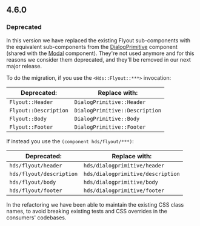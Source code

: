 ## 4.6.0

### Deprecated

In this version we have replaced the existing Flyout sub-components with the equivalent sub-components from the [DialogPrimitive](/utilities/dialog-primitive) component (shared with the [Modal](/components/modal) component). They're not used anymore and for this reasons we consider them deprecated, and they'll be removed in our next major release.

To do the migration, if you use the `<Hds::Flyout::***>` invocation:

| Deprecated:           | Replace with:                  |
|-----------------------|--------------------------------|
| `Flyout::Header`      | `DialogPrimitive::Header`      |
| `Flyout::Description` | `DialogPrimitive::Description` |
| `Flyout::Body`        | `DialogPrimitive::Body`        |
| `Flyout::Footer`      | `DialogPrimitive::Footer`      |

If instead you use the `(component hds/flyout/***)`:

| Deprecated:              | Replace with:                     |
|--------------------------|-----------------------------------|
| `hds/flyout/header`      | `hds/dialogprimitive/header`      |
| `hds/flyout/description` | `hds/dialogprimitive/description` |
| `hds/flyout/body`        | `hds/dialogprimitive/body`        |
| `hds/flyout/footer`      | `hds/dialogprimitive/footer`      |

In the refactoring we have been able to maintain the existing CSS class names, to avoid breaking existing tests and CSS overrides in the consumers' codebases.
